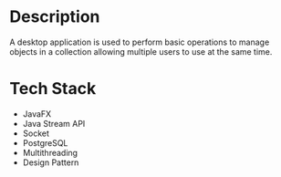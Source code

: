 # Description

A desktop application is used to perform basic operations to manage objects in a collection allowing multiple users to use at the same time.

# Tech Stack

* JavaFX
* Java Stream API
* Socket
* PostgreSQL
* Multithreading
* Design Pattern